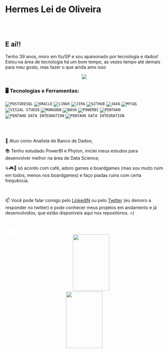 </br>
</br>

<div dsplay="inline-block">
 
 <h1 align="left">Hermes Lei de Oliveira</h1>
 
</div>





</br>
</br>

## E aí!!

Tenho 39 anos, moro em Itu/SP e sou apaixonado por tecnologia e dados! Estou na área de tecnologia há um bom tempo, as vezes tempo até demais para meu gosto, mas fazer o que ainda amo isso

<p align="center">
  <img src="https://super.abril.com.br/wp-content/uploads/2016/09/super_imggato_digitando_0.gif" width="350">
</p>

### 🖥️ Tecnologias e Ferramentas: 

<code><img width="40px" src="https://cdn.jsdelivr.net/gh/devicons/devicon/icons/postgresql/postgresql-original-wordmark.svg" title = "POSTGRESQL"/></code>
<code><img width="40px" src="https://cdn.jsdelivr.net/gh/devicons/devicon/icons/oracle/oracle-original.svg" title = "ORACLE"/></code>
<code><img width="40px" src="https://cdn.jsdelivr.net/gh/devicons/devicon/icons/linux/linux-original.svg" title = "LINUX"/></code>
<code><img width="40px" src="https://cdn.jsdelivr.net/gh/devicons/devicon/icons/jira/jira-original-wordmark.svg" title = "JIRA"/></code>
<code><img width="40px" src="https://cdn.jsdelivr.net/gh/devicons/devicon/icons/github/github-original.svg" title = "GITHUB"/></code>
<code><img width="40px" src="https://cdn.jsdelivr.net/gh/devicons/devicon/icons/java/java-original.svg" title = "JAVA"/></code>
<code><img width="40px" src="https://cdn.jsdelivr.net/gh/devicons/devicon/icons/mysql/mysql-original.svg" title = "MYSQL"/></code>
<code><img width="40px" src="https://cdn.jsdelivr.net/gh/devicons/devicon/icons/visualstudio/visualstudio-plain.svg" title = "VISIAL STUDIO"/></code>
<code><img width="40px" src="https://cdn.jsdelivr.net/gh/devicons/devicon/icons/mongodb/mongodb-original-wordmark.svg" title = "MONGODB"/></code>
<code><img width="40px" src="https://cdn.jsdelivr.net/gh/devicons/devicon/icons/bash/bash-original.svg" title = "BASH"/></code>
<code><img width="40px" src="https://static.wikia.nocookie.net/logopedia/images/2/2c/Microsoft_Power_BI_%282020%29.svg/revision/latest?cb=20200929195935" title = "POWERBI"/></code>
<code><img width="60px" src="https://cdn.freelogovectors.net/wp-content/uploads/2018/06/pentaho-logo.png" title = "PENTAHO"/></code>
<code><img width="40px" src="https://miro.medium.com/max/242/1*W_BE5kVceMAowxyyy_sDzQ.png" title = "PENTAHO DATA INTEGRATION"/></code>
<code><img width="40px" src="https://cdn.jsdelivr.net/gh/devicons/devicon/icons/python/python-original-wordmark.svg" title = "PENTAHO DATA INTEGRATION"/></code>

</br>
</br>
<div display="inline-block">
 <p align="left">🤿 Atuo como Analista de Banco de Dados;</p>
 <p align="left">📚 Tenho estudado PowerBI e Phyton, iniciei meus estudos para desenvolver melhor na área de Data Science;</p>
 <p align="left">☕🎮🎲 só acordo com café, adoro games e boardgames (mas sou muito ruim em todos, menos nos boardgames) e faço piadas ruins com certa frequência.</p>
</div>

</br>

📫 Você pode falar comigo pelo [LinkedIN](https://www.linkedin.com/in/hermes-lei-oliveira/) ou pelo [Twitter](https://twitter.com/hermeslei) (eu demoro a responder no twitter) e pode conhecer meus projetos em andamento e já desenvolvidos, que estão disponíveis aqui nos repositórios. =)

</br>

<a href="https://twitter.com/hermeslei" target="_blank"><img align="left" alt="Twitter" width="22px" src="https://github.com/Aakarsh-B/trying-repos/blob/master/twitter.svg" />
<a href="https://www.linkedin.com/in/hermes-lei-oliveira/" target="_blank"><img align="left" alt="LinkedIn" width="22px" src="https://github.com/Aakarsh-B/trying-repos/blob/master/linkedin.svg" />
</a>

##
<p align="center">
<a href="https://github.com/HermesLei">
  <img width="48%" height="180em" src="https://github-readme-stats-eight-theta.vercel.app/api?username=HermesLei&show_icons=true&theme=dark&include_all_commits=true&count_private=true"/>
  <img width="48%" height="180em" src="https://github-readme-stats-eight-theta.vercel.app/api/top-langs/?username=HermesLei&layout=compact&langs_count=8&theme=dark"/>
</a>
</p>
